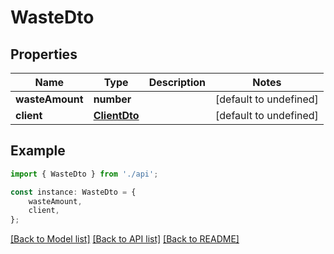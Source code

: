 # WasteDto


## Properties

Name | Type | Description | Notes
------------ | ------------- | ------------- | -------------
**wasteAmount** | **number** |  | [default to undefined]
**client** | [**ClientDto**](ClientDto.md) |  | [default to undefined]

## Example

```typescript
import { WasteDto } from './api';

const instance: WasteDto = {
    wasteAmount,
    client,
};
```

[[Back to Model list]](../README.md#documentation-for-models) [[Back to API list]](../README.md#documentation-for-api-endpoints) [[Back to README]](../README.md)

